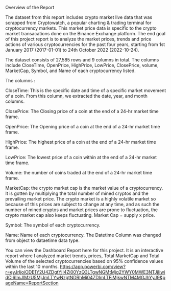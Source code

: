 Overview of the Report 

The dataset from this report includes crypto market live data that was scrapped from Cryptowatch, a popular charting & trading terminal for cryptocurrency markets. This market price data is specific to the crypto market transacations done on the Binance Exchange platform. The end goal of this project report is to analyze the market prices, trends and price actions of various cryptocurrencies for the past four years, starting from 1st January 2017 (2017-01-01) to 24th October 2022 (2022-10-24).

The dataset consists of 27,585 rows and 9 columns in total. The columns include CloseTime, OpenPrice, HighPrice, LowPrice, ClosePrice, volume, MarketCap, Symbol, and Name of each cryptocurrency listed. 

The columns : 

CloseTime: This is the specific date and time of a specific market movement of a coin. From this column, we extracted the date, year, and month columns. 

ClosePrice: The Closing price of a coin at the end of a 24-hr market time frame. 

OpenPrice: The Opening price of a coin at the end of a 24-hr market time frame. 

HighPrice: The highest price of a coin at the end of a 24-hr market time frame. 

LowPrice: The lowest price of a coin within at the end of a 24-hr market time frame. 

Volume: the number of coins traded at the end of a 24-hr market time frame. 

MarketCap: the crypto market cap is the market value of a cryptocurrency. It is gotten by multiplying the total number of mined cryptos and the prevailing market price. The crypto market is a highly volatile market so because of this prices are subject to change at any time, and as such the number of mined cryptos and market prices are prone to fluctuation, the crypto market cap also keeps fluctuating. Market Cap = supply x price.

Symbol: The symbol of each cryptocurrency. 

Name: Name of each cryptocurrency. The Datetime Column was changed from object to dataetime data type.

You can view the Dashboard Report here for this project. It is an interactive report where I analyzed market trends, prices, Total MarketCap and Total Volume of the selected cryptocurrencies based on 95% confidence values within the last 10 months. 
https://app.powerbi.com/view?r=eyJrIjoiODE1Y2U4ZDgtYjI4Zi00YzQ3LTgwNGMtMjg2YWY0MWE3NTJjIiwidCI6ImJlMzU5MjJmLTYwNzgtNDRhMi04ZDlmLTFiMjkwNTM4MGJhYyJ9&pageName=ReportSection
